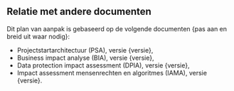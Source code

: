 ## Relatie met andere documenten

Dit plan van aanpak is gebaseerd op de volgende documenten {pas aan en breid uit waar nodig}:

* Projectstartarchitectuur (PSA), versie {versie},
* Business impact analyse (BIA), versie {versie},
* Data protection impact assessment (DPIA), versie {versie},
* Impact assessment mensenrechten en algoritmes (IAMA), versie {versie}.
